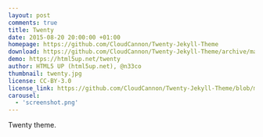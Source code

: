 ```yaml
---
layout: post
comments: true
title: Twenty
date: 2015-08-20 20:00:00 +01:00
homepage: https://github.com/CloudCannon/Twenty-Jekyll-Theme
download: https://github.com/CloudCannon/Twenty-Jekyll-Theme/archive/master.zip
demo: https://html5up.net/twenty
author: HTML5 UP (html5up.net), @n33co
thumbnail: twenty.jpg
license: CC-BY-3.0
license_link: https://github.com/CloudCannon/Twenty-Jekyll-Theme/blob/master/LICENSE.txt
carousel:
  - 'screenshot.png'
---
```


Twenty theme.
